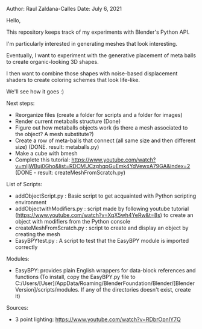 Author: Raul Zaldana-Calles
Date: July 6, 2021

Hello,

This repository keeps track of my experiments with Blender's Python API.

I'm particularly interested in generating meshes that look interesting.

Eventually, I want to experiment with the generative placement of meta balls to create organic-looking 3D shapes.

I then want to combine those shapes with noise-based displacement shaders to create coloring schemes that look life-like.

We'll see how it goes :)

Next steps:
- Reorganize files (create a folder for scripts and a folder for images)
- Render current metaballs structure (Done)
- Figure out how metaballs objects work (is there a mesh associated to the object? A mesh substitute?)
- Create a row of meta-balls that connect (all same size and then different size) (DONE. result: metaballs.py)
- Make a cube with bmesh
- Complete this tutorial: https://www.youtube.com/watch?v=mljWBuj0Gho&list=RDCMUCzghqpGuEmk4YdVewxA79GA&index=2 (DONE - result: createMeshFromScratch.py)


List of Scripts:

- addObjectScript.py : 
    Basic script to get acquainted with Python scripting environment
- addObjectwithModifiers.py : 
    script made by following youtube tutorial (https://www.youtube.com/watch?v=XqX5wh4YeRw&t=8s) to create an object with modifiers from the Python console
- createMeshFromScratch.py :
	script to create and display an object by creating the mesh
- EasyBPYtest.py : 
	A script to test that the EasyBPY module is imported correctly

Modules:
- EasyBPY: provides plain English wrappers for data-block references and functions (To install, copy the EasyBPY.py file to C:/Users/[User]/AppData/Roaming/BlenderFoundation/Blender/[Blender Version]/scripts/modules. If any of the directories doesn't exist, create it)

Sources:
- 3 point lighting: https://www.youtube.com/watch?v=RDbrOpnIY7Q

